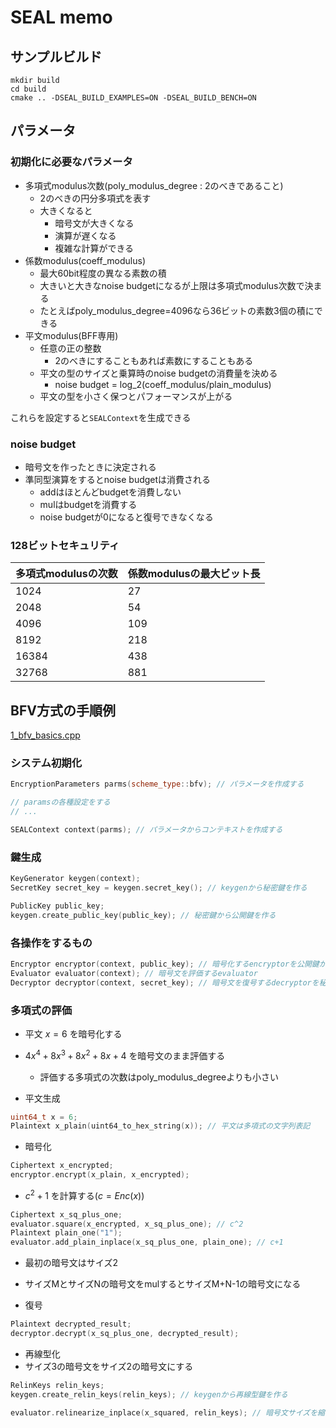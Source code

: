 # SEAL memo

## サンプルビルド

```
mkdir build
cd build
cmake .. -DSEAL_BUILD_EXAMPLES=ON -DSEAL_BUILD_BENCH=ON
```

## パラメータ
### 初期化に必要なパラメータ

- 多項式modulus次数(poly_modulus_degree : 2のべきであること)
  - 2のべきの円分多項式を表す
  - 大きくなると
    - 暗号文が大きくなる
    - 演算が遅くなる
    - 複雑な計算ができる
- 係数modulus(coeff_modulus)
  - 最大60bit程度の異なる素数の積
  - 大きいと大きなnoise budgetになるが上限は多項式modulus次数で決まる
  - たとえばpoly_modulus_degree=4096なら36ビットの素数3個の積にできる
- 平文modulus(BFF専用)
  - 任意の正の整数
    - 2のべきにすることもあれば素数にすることもある
  - 平文の型のサイズと乗算時のnoise budgetの消費量を決める
    - noise budget = log_2(coeff_modulus/plain_modulus)
  - 平文の型を小さく保つとパフォーマンスが上がる

これらを設定すると`SEALContext`を生成できる

### noise budget
- 暗号文を作ったときに決定される
- 準同型演算をするとnoise budgetは消費される
  - addはほとんどbudgetを消費しない
  - mulはbudgetを消費する
  - noise budgetが0になると復号できなくなる

### 128ビットセキュリティ

多項式modulusの次数|係数modulusの最大ビット長
-|-
1024 | 27
2048 | 54
4096 | 109
8192 | 218
16384| 438
32768| 881

## BFV方式の手順例
[1_bfv_basics.cpp](https://github.com/microsoft/SEAL/blob/main/native/examples/1_bfv_basics.cpp)

### システム初期化
```cpp
EncryptionParameters parms(scheme_type::bfv); // パラメータを作成する

// paramsの各種設定をする
// ...

SEALContext context(parms); // パラメータからコンテキストを作成する
```

### 鍵生成

```cpp
KeyGenerator keygen(context);
SecretKey secret_key = keygen.secret_key(); // keygenから秘密鍵を作る

PublicKey public_key;
keygen.create_public_key(public_key); // 秘密鍵から公開鍵を作る
```

### 各操作をするもの

```cpp
Encryptor encryptor(context, public_key); // 暗号化するencryptorを公開鍵から作る
Evaluator evaluator(context); // 暗号文を評価するevaluator
Decryptor decryptor(context, secret_key); // 暗号文を復号するdecryptorを秘密鍵から作る
```

### 多項式の評価

- 平文 $x = 6$ を暗号化する
- $4x^4 + 8x^3 + 8x^2 + 8x + 4$ を暗号文のまま評価する
  - 評価する多項式の次数はpoly_modulus_degreeよりも小さい

- 平文生成
```cpp
uint64_t x = 6;
Plaintext x_plain(uint64_to_hex_string(x)); // 平文は多項式の文字列表記
```
- 暗号化
```cpp
Ciphertext x_encrypted;
encryptor.encrypt(x_plain, x_encrypted);
```

- $c^2+1$ を計算する($c=Enc(x)$)
```cpp
Ciphertext x_sq_plus_one;
evaluator.square(x_encrypted, x_sq_plus_one); // c^2
Plaintext plain_one("1");
evaluator.add_plain_inplace(x_sq_plus_one, plain_one); // c+1
```
- 最初の暗号文はサイズ2
- サイズMとサイズNの暗号文をmulするとサイズM+N-1の暗号文になる

- 復号
```cpp
Plaintext decrypted_result;
decryptor.decrypt(x_sq_plus_one, decrypted_result);
```

- 再線型化
- サイズ3の暗号文をサイズ2の暗号文にする
```cpp
RelinKeys relin_keys;
keygen.create_relin_keys(relin_keys); // keygenから再線型鍵を作る

evaluator.relinearize_inplace(x_squared, relin_keys); // 暗号文サイズを縮小する
```
